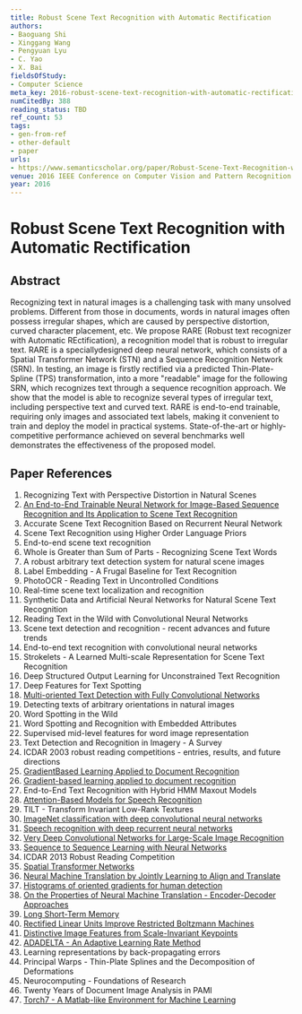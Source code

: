 ```yaml
---
title: Robust Scene Text Recognition with Automatic Rectification
authors:
- Baoguang Shi
- Xinggang Wang
- Pengyuan Lyu
- C. Yao
- X. Bai
fieldsOfStudy:
- Computer Science
meta_key: 2016-robust-scene-text-recognition-with-automatic-rectification
numCitedBy: 388
reading_status: TBD
ref_count: 53
tags:
- gen-from-ref
- other-default
- paper
urls:
- https://www.semanticscholar.org/paper/Robust-Scene-Text-Recognition-with-Automatic-Shi-Wang/edd0f6d316d33c61a4a69c9262d1b1e07a93bae6?sort=total-citations
venue: 2016 IEEE Conference on Computer Vision and Pattern Recognition (CVPR)
year: 2016
---
```


# Robust Scene Text Recognition with Automatic Rectification

## Abstract

Recognizing text in natural images is a challenging task with many unsolved problems. Different from those in documents, words in natural images often possess irregular shapes, which are caused by perspective distortion, curved character placement, etc. We propose RARE (Robust text recognizer with Automatic REctification), a recognition model that is robust to irregular text. RARE is a speciallydesigned deep neural network, which consists of a Spatial Transformer Network (STN) and a Sequence Recognition Network (SRN). In testing, an image is firstly rectified via a predicted Thin-Plate-Spline (TPS) transformation, into a more "readable" image for the following SRN, which recognizes text through a sequence recognition approach. We show that the model is able to recognize several types of irregular text, including perspective text and curved text. RARE is end-to-end trainable, requiring only images and associated text labels, making it convenient to train and deploy the model in practical systems. State-of-the-art or highly-competitive performance achieved on several benchmarks well demonstrates the effectiveness of the proposed model.

## Paper References

1. Recognizing Text with Perspective Distortion in Natural Scenes
2. [An End-to-End Trainable Neural Network for Image-Based Sequence Recognition and Its Application to Scene Text Recognition](2017-an-end-to-end-trainable-neural-network-for-image-based-sequence-recognition-and-its-application-to-scene-text-recognition)
3. Accurate Scene Text Recognition Based on Recurrent Neural Network
4. Scene Text Recognition using Higher Order Language Priors
5. End-to-end scene text recognition
6. Whole is Greater than Sum of Parts - Recognizing Scene Text Words
7. A robust arbitrary text detection system for natural scene images
8. Label Embedding - A Frugal Baseline for Text Recognition
9. PhotoOCR - Reading Text in Uncontrolled Conditions
10. Real-time scene text localization and recognition
11. Synthetic Data and Artificial Neural Networks for Natural Scene Text Recognition
12. Reading Text in the Wild with Convolutional Neural Networks
13. Scene text detection and recognition - recent advances and future trends
14. End-to-end text recognition with convolutional neural networks
15. Strokelets - A Learned Multi-scale Representation for Scene Text Recognition
16. Deep Structured Output Learning for Unconstrained Text Recognition
17. Deep Features for Text Spotting
18. [Multi-oriented Text Detection with Fully Convolutional Networks](2016-multi-oriented-text-detection-with-fully-convolutional-networks)
19. Detecting texts of arbitrary orientations in natural images
20. Word Spotting in the Wild
21. Word Spotting and Recognition with Embedded Attributes
22. Supervised mid-level features for word image representation
23. Text Detection and Recognition in Imagery - A Survey
24. ICDAR 2003 robust reading competitions - entries, results, and future directions
25. [GradientBased Learning Applied to Document Recognition](2001-gradientbased-learning-applied-to-document-recognition)
26. [Gradient-based learning applied to document recognition](1998-lenet5.md)
27. End-to-End Text Recognition with Hybrid HMM Maxout Models
28. [Attention-Based Models for Speech Recognition](2015-attention-based-models-for-speech-recognition)
29. TILT - Transform Invariant Low-Rank Textures
30. [ImageNet classification with deep convolutional neural networks](2012-alexnet.md)
31. [Speech recognition with deep recurrent neural networks](2013-speech-recognition-with-deep-recurrent-neural-networks)
32. [Very Deep Convolutional Networks for Large-Scale Image Recognition](2014-vggnet.md)
33. [Sequence to Sequence Learning with Neural Networks](2014-sequence-to-sequence-learning-with-neural-networks)
34. ICDAR 2013 Robust Reading Competition
35. [Spatial Transformer Networks](2015-spatial-transformer-networks)
36. [Neural Machine Translation by Jointly Learning to Align and Translate](2015-neural-machine-translation-by-jointly-learning-to-align-and-translate)
37. [Histograms of oriented gradients for human detection](2005-histograms-of-oriented-gradients-for-human-detection)
38. [On the Properties of Neural Machine Translation - Encoder-Decoder Approaches](2014-on-the-properties-of-neural-machine-translation-encoder-decoder-approaches)
39. [Long Short-Term Memory](1997-long-short-term-memory)
40. [Rectified Linear Units Improve Restricted Boltzmann Machines](2010-rectified-linear-units-improve-restricted-boltzmann-machines)
41. [Distinctive Image Features from Scale-Invariant Keypoints](2004-distinctive-image-features-from-scale-invariant-keypoints)
42. [ADADELTA - An Adaptive Learning Rate Method](2012-adadelta-an-adaptive-learning-rate-method)
43. Learning representations by back-propagating errors
44. Principal Warps - Thin-Plate Splines and the Decomposition of Deformations
45. Neurocomputing - Foundations of Research
46. Twenty Years of Document Image Analysis in PAMI
47. [Torch7 - A Matlab-like Environment for Machine Learning](2011-torch7-a-matlab-like-environment-for-machine-learning)
